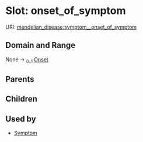 
# Slot: onset_of_symptom




URI: [mendelian_disease:symptom__onset_of_symptom](http://w3id.org/ontogpt/mendelian_disease/symptom__onset_of_symptom)


## Domain and Range

None &#8594;  <sub>0..1</sub> [Onset](Onset.md)

## Parents


## Children


## Used by

 * [Symptom](Symptom.md)
